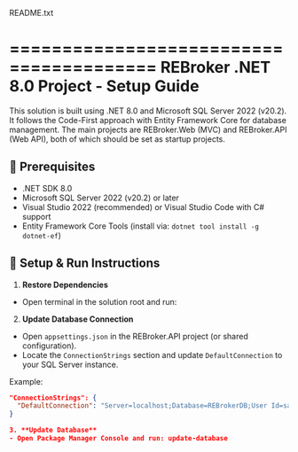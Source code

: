 README.txt

========================================
REBroker .NET 8.0 Project - Setup Guide
========================================

This solution is built using .NET 8.0 and Microsoft SQL Server 2022 (v20.2). It follows the Code-First approach with Entity Framework Core for database management. The main projects are REBroker.Web (MVC) and REBroker.API (Web API), both of which should be set as startup projects.

📌 Prerequisites
----------------
- .NET SDK 8.0
- Microsoft SQL Server 2022 (v20.2) or later
- Visual Studio 2022 (recommended) or Visual Studio Code with C# support
- Entity Framework Core Tools (install via: `dotnet tool install -g dotnet-ef`)

🚀 Setup & Run Instructions
----------------------------

1. **Restore Dependencies**
- Open terminal in the solution root and run:

2. **Update Database Connection**
- Open `appsettings.json` in the REBroker.API project (or shared configuration).
- Locate the `ConnectionStrings` section and update `DefaultConnection` to your SQL Server instance.

Example:
```json
"ConnectionStrings": {
  "DefaultConnection": "Server=localhost;Database=REBrokerDB;User Id=sa;Password=YourStrongPassword;TrustServerCertificate=True;"
}

3. **Update Database**
- Open Package Manager Console and run: update-database
